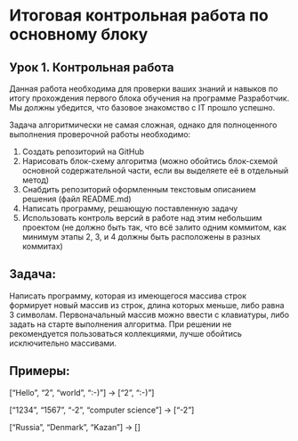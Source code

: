 # Итоговая контрольная работа по основному блоку
## Урок 1. Контрольная работа
Данная работа необходима для проверки ваших знаний и навыков
 по итогу прохождения первого блока обучения на программе 
 Разработчик. Мы должны убедится, что базовое знакомство с 
 IT прошло успешно.

Задача алгоритмически не самая сложная, однако для 
полноценного выполнения проверочной работы необходимо:

1. Создать репозиторий на GitHub
2. Нарисовать блок-схему алгоритма (можно обойтись 
блок-схемой основной содержательной части, если вы выделяете 
её в отдельный метод)
3. Снабдить репозиторий оформленным текстовым описанием 
решения (файл README.md)
4. Написать программу, решающую поставленную задачу
5. Использовать контроль версий в работе над этим небольшим 
проектом (не должно быть так, что всё залито одним коммитом, 
как минимум этапы 2, 3, и 4 должны быть расположены в разных 
коммитах)

## Задача:
Написать программу, которая из имеющегося массива строк 
формирует новый массив из строк, длина которых меньше, либо 
равна 3 символам. Первоначальный массив можно ввести с 
клавиатуры, либо задать на старте выполнения алгоритма. При 
решении не рекомендуется пользоваться коллекциями, лучше 
обойтись исключительно массивами.

## Примеры:
[“Hello”, “2”, “world”, “:-)”] → [“2”, “:-)”]

[“1234”, “1567”, “-2”, “computer science”] → [“-2”]

[“Russia”, “Denmark”, “Kazan”] → []

